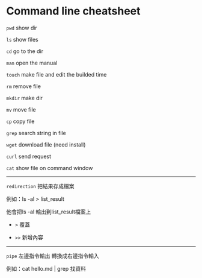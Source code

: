 # Command line cheatsheet

`pwd` show dir

`ls`  show files

`cd`  go to the dir

`man` open the manual

`touch` make file and edit the builded time

`rm`  remove file

`mkdir` make dir

`mv` move file

`cp` copy file

`grep` search string in file

`wget` download file (need install)

`curl` send request

`cat` show file on command window

---

`redirection` 把結果存成檔案

例如：ls -al > list_result

他會把ls -al 輸出到list_result檔案上

- `>` 覆蓋

- `>>` 新增內容


---
`pipe` 左邊指令輸出 轉換成右邊指令輸入

例如：cat hello.md | grep 找資料

